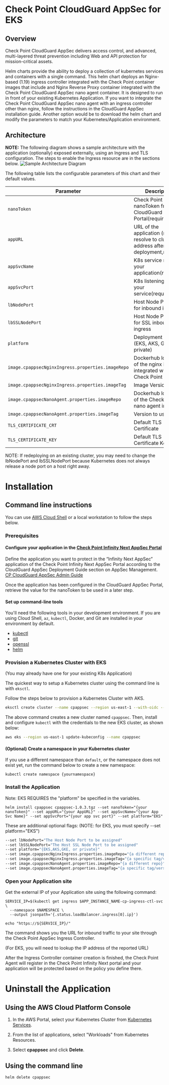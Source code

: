 # Check Point CloudGuard AppSec for EKS
## Overview
Check Point CloudGuard AppSec delivers access control, and advanced, multi-layered threat prevention including Web and API protection for mission-critical assets.

Helm charts provide the ability to deploy a collection of kubernetes services and containers with a single command. This helm chart deploys an Nginx-based (1.19) ingress controller integrated with the Check Point container images that include and Nginx Reverse Proxy container integrated with the Check Point CloudGuard AppSec nano agent container. It is designed to run in front of your existing Kubernetes Application. If you want to integrate the Check Point CloudGuard AppSec nano agent with an ingress controller other than nginx, follow the instructions in the CloudGuard AppSec installation guide. Another option would be to download the helm chart and modify the parameters to match your Kubernetes/Application environment.

## Architecture
**NOTE:** The following diagram shows a sample architecture with the application (optionally) exposed externally, using an Ingress and TLS configuration. The steps to enable the Ingress resource are in the sections below.
![Sample Architecture Diagram](resources/CP-CloudGuard_AppSec-Sample-Architecture.png)

The following table lists the configurable parameters of this chart and their default values.

| Parameter                                                  | Description                                                     | Default                                          |
| ---------------------------------------------------------- | --------------------------------------------------------------- | ------------------------------------------------ |
| `nanoToken`                                           | Check Point AppSec nanoToken from the CloudGuard Portal(required)                             | `034f3d-96093mf-3k43li... `                                          |
| `appURL`                                           | URL of the application (must resolve to cluster IP address after deployment,required)     | `myapp.mycompany.com`                                          |
| `appSvcName`                                           | K8s service name of your application(required)     | `myapp`                         |
| `appSvcPort`                                           | K8s listening port of your service(required)     | `8080`                         |
| `lbNodePort`                                           | Host Node Port used for inbound ingress     | `30080`                         |
| `lbSSLNodePort`                                        |  Host Node Port used for SSL inbound ingress     | `30443`                         |
| `platform`                                        |  Deployment Platform (EKS, AKS, GKE, private)     | `private`                         |
| `image.cpappsecNginxIngress.properties.imageRepo`                                             | Dockerhub location of the nginx image integrated with Check Point AppSec                     | `checkpoint/infinity-next-nginx-ingress`                                              |
| `image.cpappsecNginxIngress.properties.imageTag`                                             | Image Version to use                    | `1.0.2`                                              |
| `image.cpappsecNanoAgent.properties.imageRepo`                                              | Dockerhub location of the Check Point nano agent image              | `checkpoint/infinity-next-nano-agent`                                           |
| `image.cpappsecNanoAgent.properties.imageTag`                                              | Version to use              | `1.0.2`                                           |
| `TLS_CERTIFICATE_CRT`                                           | Default TLS Certificate               | `Certificate string`                         |
| `TLS_CERTIFICATE_KEY`                                           | Default TLS Certificate Key               | `Certificate Key string`                         | 

NOTE: If redeploying on an existing cluster, you may need to change the lbNodePort and lbSSLNodePort because Kubernetes does not always release a node port on a host right away.

# Installation

## Command line instructions

You can use [AWS Cloud Shell](https://shell.AWS.com/#cloudshell/) or a local workstation to follow the steps below.

### Prerequisites
#### Configure your application in the [Check Point Infinity Next AppSec Portal](https://portal.checkpoint.com) 
Define the application you want to protect in the “Infinity Next AppSec” application of the Check Point Infinity Next AppSec Portal according to the CloudGuard AppSec Deployment Guide section on AppSec Management. [CP CloudGuard AppSec Admin Guide](https://github.com/CheckPointSW/Infinity-Next/blob/main/marketplace/gke/resources/CP_CloudGuard_AppSec_AdminGuide.pdf)

Once the application has been configured in the CloudGuard AppSec Portal, retrieve the value for the nanoToken to be used in a later step.

#### Set up command-line tools
You'll need the following tools in your development environment. If you are using Cloud Shell, `az`, `kubectl`, Docker, and Git are installed in your environment by default.

-   [kubectl](https://kubernetes.io/docs/reference/kubectl/overview/)
-   [git](https://git-scm.com/book/en/v2/Getting-Started-Installing-Git)
-   [openssl](https://www.openssl.org/)
-   [helm](https://helm.sh/)


### Provision a Kubernetes Cluster with EKS 
(You may already have one for your existing K8s Application)

The quickest way to setup a Kubernetes cluster using the command line is with `eksctl`. 

Follow the steps below to provision a Kubernetes Cluster with AKS. 

```bash
eksctl create cluster --name cpappsec --region us-east-1 --with-oidc --ssh-access --ssh-public-key /path-to-your-key --managed
```
The above command creates a new cluster named `cpappsec`. Then, install and configure `kubectl` with the credentials to the new EKS cluster, as shown below:

```bash
aws eks --region us-east-1 update-kubeconfig --name cpappsec
```

#### (Optional) Create a namespace in your Kubernetes cluster
If you use a different namespace than `default`, or the namespace does not exist
yet, run the command below to create a new namespace:

```shell
kubectl create namespace {yournamespace}
```

### Install the Application
Note: EKS REQUIRES the "platform" be specified in the variables.

```shell
helm install cpappsec cpappsec-1.0.3.tgz --set nanoToken="{your nanoToken}" --set appURL="{your AppURL}" --set appSvcName="{your App Svc Name}" --set appSvcPort="{your app svc port}" --set platform="EKS" 
```
These are additional optional flags: (NOTE: for EKS, you must specify --set platform="EKS")
```bash
--set lbNodePort="The Host Node Port to be assigned"
--set lbSSLNodePort="The Host SSL Node Port to be assigned"
--set platform="{EKS,AKS,GKE, or private}"
--set image.cpappsecNginxIngress.properties.imageRepo="{a different repo}"
--set image.cpappsecNginxIngress.properties.imageTag="{a specific tag/version}"
--set image.cpappsecNanoAgent.properties.imageRepo="{a different repo}"
--set image.cpappsecNanoAgent.properties.imageTag="{a specific tag/version}"
```

### Open your Application site
Get the external IP of your Application site using the following command:

```
SERVICE_IP=$(kubectl get ingress $APP_INSTANCE_NAME-cp-ingress-ctl-svc \
  --namespace $NAMESPACE \
  --output jsonpath='{.status.loadBalancer.ingress[0].ip}')

echo "https://${SERVICE_IP}/"
```
The command shows you the URL for inbound traffic to your site through the Check Point AppSec Ingress Controller.

(For EKS, you will need to lookup the IP address of the reported URL) 

After the Ingress Controller container creation is finished, the Check Point Agent will register in the Check Point Infinity Next portal and your application will be protected based on the policy you define there.

# Uninstall the Application

## Using the AWS Cloud Platform Console

1.  In the AWS Portal, select your Kubernetes Cluster from
    [Kubernetes Services](https://portal.azure.com/#blade/HubsExtension/BrowseResource/resourceType/Microsoft.ContainerService%2FmanagedClusters).

1.  From the list of applications, select "Workloads" from Kubernetes Resources.

1.  Select **cpappsec** and  click **Delete**.

## Using the command line

```
helm delete cpappsec
```











